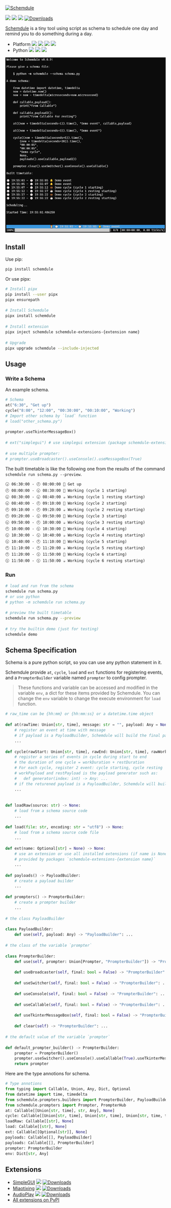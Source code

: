 [![Schemdule](https://socialify.git.ci/StardustDL/schemdule/image?description=1&font=Bitter&forks=1&issues=1&language=1&owner=1&pattern=Plus&pulls=1&stargazers=1&theme=Light)](https://github.com/StardustDL/schemdule)

![](https://github.com/StardustDL/schemdule/workflows/CI/badge.svg) ![](https://img.shields.io/github/license/StardustDL/schemdule.svg) [![](https://img.shields.io/pypi/v/schemdule.svg?logo=pypi)](https://pypi.org/project/schemdule/) [![Downloads](https://pepy.tech/badge/schemdule)](https://pepy.tech/project/schemdule)

[Schemdule](https://github.com/StardustDL/schemdule) is a tiny tool using script as schema to schedule one day and remind you to do something during a day.

- Platform ![](https://img.shields.io/badge/Linux-yes-success?logo=linux) ![](https://img.shields.io/badge/Windows-yes-success?logo=windows) ![](https://img.shields.io/badge/MacOS-yes-success?logo=apple) ![](https://img.shields.io/badge/BSD-yes-success?logo=freebsd)
- Python ![](https://img.shields.io/pypi/implementation/schemdule.svg?logo=pypi) ![](https://img.shields.io/pypi/pyversions/schemdule.svg?logo=pypi) ![](https://img.shields.io/pypi/wheel/schemdule.svg?logo=pypi)

![](https://raw.githubusercontent.com/StardustDL/own-staticfile-hosting/master/schemdule/terminal.png)

## Install

Use pip:

```sh
pip install schemdule
```

Or use pipx:

```sh
# Install pipx
pip install --user pipx
pipx ensurepath

# Install Schemdule
pipx install schemdule

# Install extension
pipx inject schemdule schemdule-extensions-{extension name}

# Upgrade
pipx upgrade schemdule --include-injected
```

## Usage

### Write a Schema

An example schema.

```python
# Schema
at("6:30", "Get up")
cycle("8:00", "12:00", "00:30:00", "00:10:00", "Working")
# Import other schema by `load` function
# load("other_schema.py")

prompter.useTkinterMessageBox()

# ext("simplegui") # use simplegui extension (package schemdule-extensions-simplegui)

# use multiple prompter:
# prompter.useBroadcaster().useConsole().useMessageBox(True)
```

The built timetable is like the following one from the results of the command `schemdule run schema.py --preview`.

```
🕡 06:30:00 - 🕗 08:00:00 🔔 Get up
🕗 08:00:00 - 🕣 08:30:00 💼 Working (cycle 1 starting)
🕣 08:30:00 - 🕣 08:40:00 ☕ Working (cycle 1 resting starting)
🕣 08:40:00 - 🕘 09:10:00 💼 Working (cycle 2 starting)
🕘 09:10:00 - 🕘 09:20:00 ☕ Working (cycle 2 resting starting)
🕘 09:20:00 - 🕤 09:50:00 💼 Working (cycle 3 starting)
🕤 09:50:00 - 🕙 10:00:00 ☕ Working (cycle 3 resting starting)
🕙 10:00:00 - 🕥 10:30:00 💼 Working (cycle 4 starting)
🕥 10:30:00 - 🕥 10:40:00 ☕ Working (cycle 4 resting starting)
🕥 10:40:00 - 🕚 11:10:00 💼 Working (cycle 5 starting)
🕚 11:10:00 - 🕚 11:20:00 ☕ Working (cycle 5 resting starting)
🕚 11:20:00 - 🕦 11:50:00 💼 Working (cycle 6 starting)
🕦 11:50:00 - 🕦 11:50:00 ☕ Working (cycle 6 resting starting)
```

### Run

```sh
# load and run from the schema
schemdule run schema.py
# or use python
# python -m schemdule run schema.py

# preview the built timetable
schemdule run schema.py --preview

# try the builtin demo (just for testing)
schemdule demo
```

## Schema Specification

Schema is a pure python script, so you can use any python statement in it.

Schemdule provide `at`, `cycle`, `load` and `ext` functions for registering events, and a `PrompterBuilder` variable named `prompter` to config prompter.

> These functions and variable can be accessed and modified in the variable `env`, a dict for these items provided by Schemdule. You can change the `env` variable to change the execute environment for `load` function.

```python
# raw_time can be {hh:mm} or {hh:mm:ss} or a datetime.time object

def at(rawTime: Union[str, time], message: str = "", payload: Any = None) -> None:
    # register an event at time with message
    # if payload is a PayloadBuilder, Schemdule will build the final payload automaticly
    ...

def cycle(rawStart: Union[str, time], rawEnd: Union[str, time], rawWorkDuration: Union[str, time, timedelta], rawRestDuration: Union[str, time, timedelta], message: str = "", workPayload: Optional[Callable[[int], Any]] = None, restPayload: Optional[Callable[[int], Any]] = None) -> None:
    # register a series of events in cycle during start to end
    # the duration of one cycle = workDuration + restDuration
    # For each cycle, register 2 event: cycle starting, cycle resting
    # workPayload and restPayload is the payload generator such as:
    #   def generator(index: int) -> Any: ...
    # if the returened payload is a PayloadBuilder, Schemdule will build the final payload automaticly, 
    ...


def loadRaw(source: str) -> None:
    # load from a schema source code
    ...

def load(file: str, encoding: str = "utf8") -> None:
    # load from a schema source code file
    ...

def ext(name: Optional[str] = None) -> None:
    # use an extension or use all installed extensions (if name is None)
    # provided by packages `schemdule-extensions-{extension name}`
    ...

def payloads() -> PayloadBuilder:
    # create a payload builder
    ...

def prompters() -> PrompterBuilder:
    # create a prompter builder
    ...

# the class PayloadBuilder

class PayloadBuilder:
    def use(self, payload: Any) -> "PayloadBuilder": ...

# the class of the variable `prompter`

class PrompterBuilder:
    def use(self, prompter: Union[Prompter, "PrompterBuilder"]) -> "PrompterBuilder":

    def useBroadcaster(self, final: bool = False) -> "PrompterBuilder": ...

    def useSwitcher(self, final: bool = False) -> "PrompterBuilder": ...

    def useConsole(self, final: bool = False) -> "PrompterBuilder": ...

    def useCallable(self, final: bool = False) -> "PrompterBuilder": ...

    def useTkinterMessageBox(self, final: bool = False) -> "PrompterBuilder": ...

    def clear(self) -> "PrompterBuilder": ...

# the default value of the variable `prompter`

def default_prompter_builder() -> PrompterBuilder:
    prompter = PrompterBuilder()
    prompter.useSwitcher().useConsole().useCallable(True).useTkinterMessageBox()
    return prompter
```

Here are the type annotions for schema.

```python
# Type annotions
from typing import Callable, Union, Any, Dict, Optional
from datetime import time, timedelta
from schemdule.prompters.builders import PrompterBuilder, PayloadBuilder
from schemdule.prompters import Prompter, PrompterHub
at: Callable[[Union[str, time], str, Any], None]
cycle: Callable[[Union[str, time], Union[str, time], Union[str, time, timedelta], Union[str, time, timedelta], str, Optional[Callable[[int], Any]], Optional[Callable[[int], Any]]], None]
loadRaw: Callable[[str], None]
load: Callable[[str], None]
ext: Callable[[Optional[str]], None]
payloads: Callable[[], PayloadBuilder]
payloads: Callable[[], PrompterBuilder]
prompter: PrompterBuilder
env: Dict[str, Any]
```

## Extensions

- [SimpleGUI](https://github.com/StardustDL/schemdule/tree/master/src/extensions/simplegui) [![](https://img.shields.io/pypi/v/schemdule-extensions-simplegui.svg?logo=pypi)](https://pypi.org/project/schemdule-extensions-simplegui/) [![Downloads](https://pepy.tech/badge/schemdule-extensions-simplegui)](https://pepy.tech/project/schemdule-extensions-simplegui)
- [Miaotixing](https://github.com/StardustDL/schemdule/tree/master/src/extensions/miaotixing) [![](https://img.shields.io/pypi/v/schemdule-extensions-miaotixing.svg?logo=pypi)](https://pypi.org/project/schemdule-extensions-miaotixing/) [![Downloads](https://pepy.tech/badge/schemdule-extensions-miaotixing)](https://pepy.tech/project/schemdule-extensions-miaotixing)
- [AudioPlay](https://github.com/StardustDL/schemdule/tree/master/src/extensions/audioplay) [![](https://img.shields.io/pypi/v/schemdule-extensions-audioplay.svg?logo=pypi)](https://pypi.org/project/schemdule-extensions-audioplay/) [![Downloads](https://pepy.tech/badge/schemdule-extensions-audioplay)](https://pepy.tech/project/schemdule-extensions-audioplay)
- [All extensions on PyPI](https://pypi.org/search/?q=schemdule)
